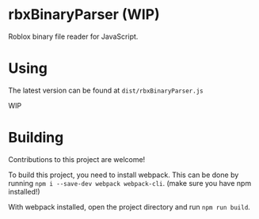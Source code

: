 # rbxBinaryParser (WIP)

Roblox binary file reader for JavaScript.

# Using

The latest version can be found at `dist/rbxBinaryParser.js`

WIP

# Building

Contributions to this project are welcome!

To build this project, you need to install webpack.
This can be done by running `npm i --save-dev webpack webpack-cli`. (make sure you have npm installed!)

With webpack installed, open the project directory and run `npm run build`.
